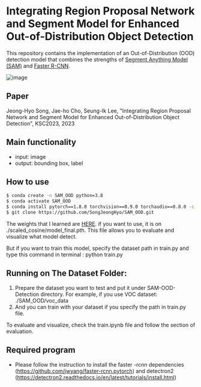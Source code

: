 # Integrating Region Proposal Network and Segment Model for Enhanced Out-of-Distribution Object Detection

This repository contains the implementation of an Out-of-Distribution (OOD) detection model that combines the strengths of [Segment Anything Model (SAM)](https://ai.meta.com/research/publications/segment-anything/) and [Faster R-CNN](https://arxiv.org/abs/1506.01497).

![image](https://github.com/SongJeongHyo/SAM_OOD/assets/79832986/1cbf3952-71f7-4ec9-97db-ffc7fef49723)

## Paper
Jeong-Hyo Song, Jae-ho Cho, Seung-Ik Lee, "Integrating Region Proposal Network and Segment Model for Enhanced Out-of-Distribution Object Detection", KSC2023, 2023

## Main functionality
- input: image
- output: bounding box, label

## How to use
```bash
$ conda create -n SAM_OOD python=3.8
$ conda activate SAM_OOD
$ conda install pytorch==1.8.0 torchvision==0.9.0 torchaudio==0.8.0 -c pytorch
$ git clone https://github.com/SongJeongHyo/SAM_OOD.git
```

The weights that I learned are [HERE](https://drive.google.com/file/d/1TXgAI5KW82CS22t1DZl74-K3b5Y_B6Rk/view?usp=sharing). if you want to use, it is on ./scaled_cosine/model_final.pth. This file allows you to evaluate and visualize what model detect. 

But if you want to train this model, specify the dataset path in train.py and type this command in terminal : python train.py

## Running on The Dataset Folder:
1. Prepare the dataset you want to test and put it under SAM-OOD-Detection directory. For example, if you use VOC dataset: ./SAM_OOD/voc_data
2. And you can train with your dataset if you specify the path in train.py file.

To evaluate and visualize, check the train.ipynb file and follow the section of evaluation.

## Required program
- Please follow the instruction to install the faster -rcnn dependencies (https://github.com/jwyang/faster-rcnn.pytorch) and detectron2 (https://detectron2.readthedocs.io/en/latest/tutorials/install.html) 

